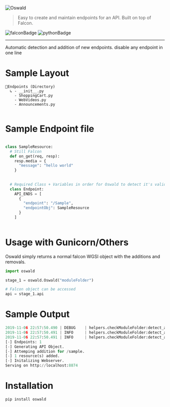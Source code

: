 ![Oswald](./Oswald.svg)

> Easy to create and maintain endpoints for an API. Built on top of Falcon.

![falconBadge](https://img.shields.io/badge/built%20on-Falcon-orange?style=flat-square) ![pythonBadge](https://img.shields.io/badge/Python-3.6%2F3.7-blue?style=flat-square)
***

Automatic detection and addition of new endpoints. disable any endpoint in one line

# Sample Layout

```
📁Endpoints (Directory)
  ↳ - __init__.py
    - ShoppingCart.py
    - WebVideos.py
    - Announcements.py
    
```


# Sample Endpoint file

```python

class SampleResource:
  # Still Falcon
  def on_get(req, resp):
    resp.media = {
      "message": "hello world"
    }
    
  
  # Required Class + Variables in order for Oswald to detect it's valid.
  class Endpoint:
    API_ENDS = [
      {
        "endpoint": "/Sample",
        "endpointObj": SampleResource
      }
    ]
    
```

# Usage with Gunicorn/Others
Oswald simply returns a normal falcon WGSI object with the additions and removals.

```python
import oswald

stage_1 = oswald.Oswald("moduleFolder")

# Falcon object can be accessed
api = stage_1.api
```

# Sample Output

```python
2019-11-06 22:57:50.490 | DEBUG    | helpers.checkModuleFolder:detect_api_endpoints:21 - Ignoring Init.
2019-11-06 22:57:50.491 | INFO     | helpers.checkModuleFolder:detect_api_endpoints:34 - Importing modules.sampleResource.
2019-11-06 22:57:50.491 | INFO     | helpers.checkModuleFolder:detect_api_endpoints:36 - Imported modules.sampleResource
[-] Endpoints: 1
[-] Generating API Object.
[-] Attemping addition for /sample.
[-] 1 resource(s) added.
[-] Initalizing Webserver.
Serving on http://localhost:8874
```

# Installation

```
pip install oswald
```